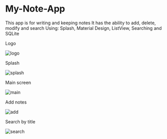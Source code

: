 # My-Note-App

This app is for writing and keeping notes
It has the ability to add, delete, modify and search
Using: Splash, Material Design, ListView, Searching and SQLite

Logo

![logo](https://user-images.githubusercontent.com/70321297/127062968-9bad41d1-3f1f-4ff3-b130-63d574f2d4dc.jpeg)

Splash

![splash](https://user-images.githubusercontent.com/70321297/127063480-75e9180d-959e-4b94-b2bf-a122c3596854.jpeg)


Main screen

![main](https://user-images.githubusercontent.com/70321297/127063681-4303c6bf-9622-4ea6-9f0b-bcc049c9c305.jpeg)


Add notes

![add](https://user-images.githubusercontent.com/70321297/127063687-2254a9b8-1bd2-4ed9-9b02-7585cd4a12ac.jpeg)


Search by title

![search](https://user-images.githubusercontent.com/70321297/127063695-e5014eb2-9ec9-4de1-a910-a48a6e14fdea.jpeg)
